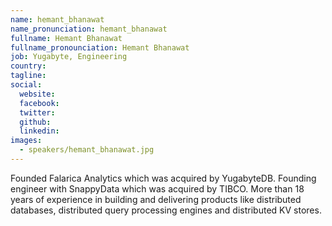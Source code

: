 ```yaml
---
name: hemant_bhanawat
name_pronunciation: hemant_bhanawat
fullname: Hemant Bhanawat
fullname_pronounciation: Hemant Bhanawat
job: Yugabyte, Engineering
country: 
tagline: 
social:
  website: 
  facebook:
  twitter: 
  github: 
  linkedin: 
images:
  - speakers/hemant_bhanawat.jpg
---
```


Founded Falarica Analytics which was acquired by YugabyteDB. Founding engineer with SnappyData which was acquired by TIBCO. More than 18 years of experience in building and delivering products like distributed databases, distributed query processing engines and distributed KV stores.